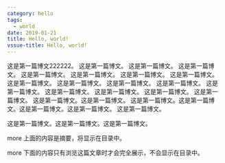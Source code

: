 ```yaml
---
category: hello
tags:
  - world
date: 2019-01-21
title: Hello, world!
vssue-title: Hello, world!
---
```


这是第一篇博文222222。
这是第一篇博文。
这是第一篇博文。
这是第一篇博文。
这是第一篇博文。
这是第一篇博文。
这是第一篇博文。
这是第一篇博文。
这是第一篇博文。
这是第一篇博文。
这是第一篇博文。
这是第一篇博文。
这是第一篇博文。
这是第一篇博文。
这是第一篇博文。
这是第一篇博文。
这是第一篇博文。
这是第一篇博文。这是第一篇博文。
这是第一篇博文。这是第一篇博文。这是第一篇博文。这是第一篇博文。
这是第一篇博文。

这是第一篇博文。这是第一篇博文。这是第一篇博文。


more 上面的内容是摘要，将显示在目录中。

<!-- more -->

more 下面的内容只有浏览这篇文章时才会完全展示，不会显示在目录中。